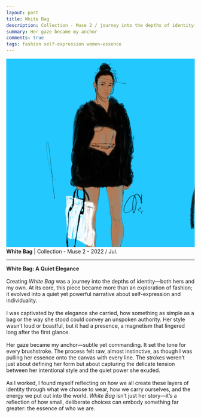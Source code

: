 ```yaml
---
layout: post
title: White Bag
description: Collection - Muse 2 / journey into the depths of identity—both hers and my own.
summary: Her gaze became my anchor
comments: true
tags: fashion self-expression women-essence
---
```


![](/assets/img/White_Bag.png)
**White Bag** | Collection - Muse 2 - 2022 / Jul.

---

**White Bag: A Quiet Elegance**  
<br>
Creating *White Bag* was a journey into the depths of identity—both hers and my own. At its core, this piece became more than an exploration of fashion; it evolved into a quiet yet powerful narrative about self-expression and individuality.  
<br>
I was captivated by the elegance she carried, how something as simple as a bag or the way she stood could convey an unspoken authority. Her style wasn’t loud or boastful, but it had a presence, a magnetism that lingered long after the first glance.  
<br>
Her gaze became my anchor—subtle yet commanding. It set the tone for every brushstroke. The process felt raw, almost instinctive, as though I was pulling her essence onto the canvas with every line. The strokes weren’t just about defining her form but about capturing the delicate tension between her intentional style and the quiet power she exuded.  
<br>
As I worked, I found myself reflecting on how we all create these layers of identity through what we choose to wear, how we carry ourselves, and the energy we put out into the world. *White Bag* isn’t just her story—it’s a reflection of how small, deliberate choices can embody something far greater: the essence of who we are.  
